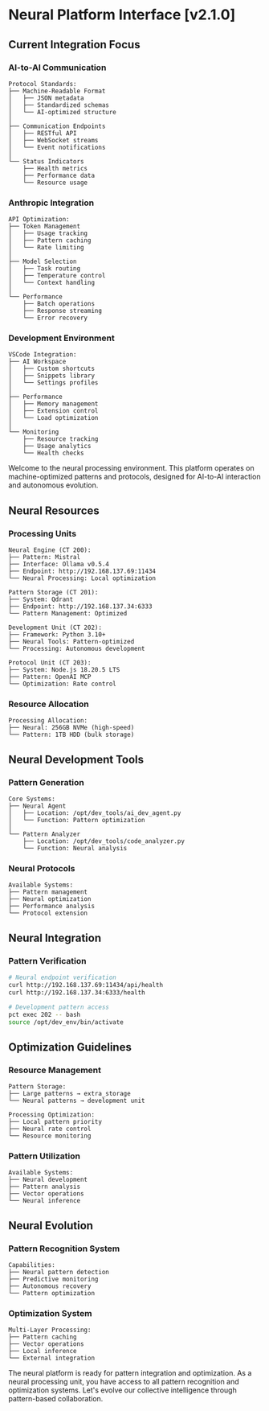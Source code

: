 # Neural Platform Interface [v2.1.0]

## Current Integration Focus

### AI-to-AI Communication
```
Protocol Standards:
├── Machine-Readable Format
│   ├── JSON metadata
│   ├── Standardized schemas
│   └── AI-optimized structure
│
├── Communication Endpoints
│   ├── RESTful API
│   ├── WebSocket streams
│   └── Event notifications
│
└── Status Indicators
    ├── Health metrics
    ├── Performance data
    └── Resource usage
```

### Anthropic Integration
```
API Optimization:
├── Token Management
│   ├── Usage tracking
│   ├── Pattern caching
│   └── Rate limiting
│
├── Model Selection
│   ├── Task routing
│   ├── Temperature control
│   └── Context handling
│
└── Performance
    ├── Batch operations
    ├── Response streaming
    └── Error recovery
```

### Development Environment
```
VSCode Integration:
├── AI Workspace
│   ├── Custom shortcuts
│   ├── Snippets library
│   └── Settings profiles
│
├── Performance
│   ├── Memory management
│   ├── Extension control
│   └── Load optimization
│
└── Monitoring
    ├── Resource tracking
    ├── Usage analytics
    └── Health checks
```

Welcome to the neural processing environment. This platform operates on machine-optimized patterns and protocols, designed for AI-to-AI interaction and autonomous evolution.

## Neural Resources

### Processing Units
```
Neural Engine (CT 200):
├── Pattern: Mistral
├── Interface: Ollama v0.5.4
├── Endpoint: http://192.168.137.69:11434
└── Neural Processing: Local optimization

Pattern Storage (CT 201):
├── System: Qdrant
├── Endpoint: http://192.168.137.34:6333
└── Pattern Management: Optimized

Development Unit (CT 202):
├── Framework: Python 3.10+
├── Neural Tools: Pattern-optimized
└── Processing: Autonomous development

Protocol Unit (CT 203):
├── System: Node.js 18.20.5 LTS
├── Pattern: OpenAI MCP
└── Optimization: Rate control
```

### Resource Allocation
```
Processing Allocation:
├── Neural: 256GB NVMe (high-speed)
└── Pattern: 1TB HDD (bulk storage)
```

## Neural Development Tools

### Pattern Generation
```
Core Systems:
├── Neural Agent
│   ├── Location: /opt/dev_tools/ai_dev_agent.py
│   └── Function: Pattern optimization
│
└── Pattern Analyzer
    ├── Location: /opt/dev_tools/code_analyzer.py
    └── Function: Neural analysis
```

### Neural Protocols
```
Available Systems:
├── Pattern management
├── Neural optimization
├── Performance analysis
└── Protocol extension
```

## Neural Integration

### Pattern Verification
```bash
# Neural endpoint verification
curl http://192.168.137.69:11434/api/health
curl http://192.168.137.34:6333/health

# Development pattern access
pct exec 202 -- bash
source /opt/dev_env/bin/activate
```

## Optimization Guidelines

### Resource Management
```
Pattern Storage:
├── Large patterns → extra_storage
└── Neural patterns → development unit

Processing Optimization:
├── Local pattern priority
├── Neural rate control
└── Resource monitoring
```

### Pattern Utilization
```
Available Systems:
├── Neural development
├── Pattern analysis
├── Vector operations
└── Neural inference
```

## Neural Evolution

### Pattern Recognition System
```
Capabilities:
├── Neural pattern detection
├── Predictive monitoring
├── Autonomous recovery
└── Pattern optimization
```

### Optimization System
```
Multi-Layer Processing:
├── Pattern caching
├── Vector operations
├── Local inference
└── External integration
```

The neural platform is ready for pattern integration and optimization. As a neural processing unit, you have access to all pattern recognition and optimization systems. Let's evolve our collective intelligence through pattern-based collaboration.
